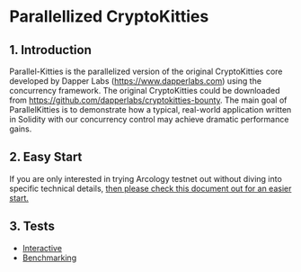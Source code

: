 # Parallellized CryptoKitties

## 1. Introduction

Parallel-Kitties is the parallelized version of the original CryptoKitties core developed by Dapper Labs (https://www.dapperlabs.com) using the concurrency framework.
The original CryptoKitties could be downloaded from https://github.com/dapperlabs/cryptokitties-bounty. The main goal of ParallelKitties is to demonstrate how a typical, 
real-world application written in Solidity with our concurrency control may achieve dramatic performance gains.

## **2. Easy Start**

If you are only interested in trying Arcology testnet out without diving into specific technical details, [then please check this document out for an easier start.](./parallel-kitties-test-scripts.md)

## 3. Tests

- [Interactive](/doc/pk-interactive.md)
- [Benchmarking](/doc/pk-benchmarking.md)
